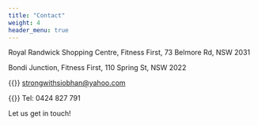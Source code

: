 ```yaml
---
title: "Contact"
weight: 4
header_menu: true
---
```

Royal Randwick Shopping Centre, Fitness First, 73 Belmore Rd, NSW 2031

Bondi Junction, Fitness First, 110 Spring St, NSW 2022

{{<icon class="fa fa-envelope">}}&nbsp;[strongwithsiobhan@yahoo.com](mailto:strongwithsiobhan@yahoo.com)

{{<icon class="fa fa-phone">}}&nbsp;Tel: 0424 827 791

Let us get in touch!

